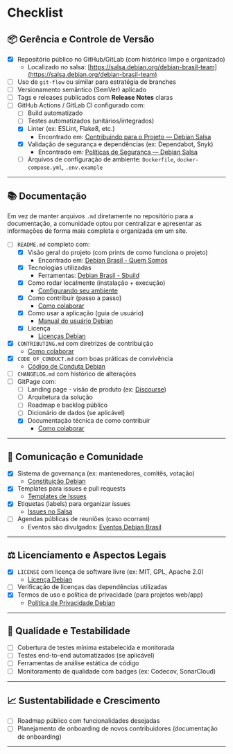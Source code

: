 # Checklist

## 📦 Gerência e Controle de Versão

- [x] Repositório público no GitHub/GitLab (com histórico limpo e organizado)  
  - Localizado no salsa: [https://salsa.debian.org/debian-brasil-team](https://salsa.debian.org/debian-brasil-team)
- [ ] Uso de `git-flow` ou similar para estratégia de branches
- [ ] Versionamento semântico (SemVer) aplicado
- [ ] Tags e releases publicados com **Release Notes** claras
- [ ] GitHub Actions / GitLab CI configurado com:
  - [ ] Build automatizado
  - [ ] Testes automatizados (unitários/integrados)
  - [x] Linter (ex: ESLint, Flake8, etc.)
    - Encontrado em: [Contribuindo para o Projeto — Debian Salsa](https://salsa.debian.org/Oleari/python-humanize/-/blob/master/.github/CONTRIBUTING.md)
  - [x] Validação de segurança e dependências (ex: Dependabot, Snyk)
    - Encontrado em: [Políticas de Segurança — Debian Salsa](https://salsa.debian.org/Oleari/python-humanize/-/blob/master/.github/SECURITY.md)
  - [ ] Arquivos de configuração de ambiente: `Dockerfile`, `docker-compose.yml`, `.env.example`
---

## 📚 Documentação

Em vez de manter arquivos `.md` diretamente no repositório para a documentação, a comunidade optou por centralizar e apresentar as informações de forma mais completa e organizada em um site.

- [ ] `README.md` completo com:
  - [x] Visão geral do projeto (com prints de como funciona o projeto)  
    - Encontrado em: [Debian Brasil - Quem Somos](https://debianbrasil.org.br/pt-br/quem-somos)
  - [x] Tecnologias utilizadas  
    - Ferramentas: [Debian Brasil - Sbuild](https://debianbrasil.org.br/pt-br/howto/sbuild)
  - [x] Como rodar localmente (instalação + execução)  
    - [Configurando seu ambiente](https://debianbrasil.org.br/empacotamento/configurando-seu-ambiente)
  - [x] Como contribuir (passo a passo)  
    - [Como colaborar](https://debianbrasil.org.br/pt-br/como-colaborar)
  - [x] Como usar a aplicação (guia de usuário)  
    - [Manual do usuário Debian](https://www.debian.org/doc/user-manuals.pt.html)
  - [x] Licença  
    - [Licenças Debian](https://www.debian.org/legal/licenses/)
- [x] `CONTRIBUTING.md` com diretrizes de contribuição  
  - [Como colaborar](https://debianbrasil.org.br/pt-br/como-colaborar)
- [x] `CODE_OF_CONDUCT.md` com boas práticas de convivência  
  - [Código de Conduta Debian](https://www.debian.org/code_of_conduct.pt.html)
- [ ] `CHANGELOG.md` com histórico de alterações
- [ ] GitPage com:
  - [ ] Landing page - visão de produto (ex: [Discourse](https://www.discourse.org/))
  - [ ] Arquitetura da solução
  - [ ] Roadmap e backlog público
  - [ ] Dicionário de dados (se aplicável)
  - [x] Documentação técnica de como contribuir  
    - [Como colaborar](https://debianbrasil.org.br/pt-br/como-colaborar)

---

## 📢 Comunicação e Comunidade

- [x] Sistema de governança (ex: mantenedores, comitês, votação)  
  - [Constituição Debian](https://www.debian.org/devel/constitution)
- [x] Templates para issues e pull requests  
  - [Templates de Issues](https://salsa.debian.org/debian-brasil-team/docs/-/tree/main/gitlab/issue_templates?ref_type=heads)
- [x] Etiquetas (labels) para organizar issues  
  - [Issues no Salsa](https://salsa.debian.org/debian-brasil-team/docs/-/issues/?sort=created_date&state=opened&first_page_size=100)
- [ ] Agendas públicas de reuniões (caso ocorram)  
  - Eventos são divulgados: [Eventos Debian Brasil](https://debianbrasil.org.br/eventos)

---

## ⚖️ Licenciamento e Aspectos Legais

- [x] `LICENSE` com licença de software livre (ex: MIT, GPL, Apache 2.0)  
  - [Licença Debian](https://www.debian.org/license)
- [ ] Verificação de licenças das dependências utilizadas
- [x] Termos de uso e política de privacidade (para projetos web/app)  
  - [Política de Privacidade Debian](https://www.debian.org/legal/privacy.pt.html)

---

## 🧪 Qualidade e Testabilidade

- [ ] Cobertura de testes mínima estabelecida e monitorada
- [ ] Testes end-to-end automatizados (se aplicável)
- [ ] Ferramentas de análise estática de código
- [ ] Monitoramento de qualidade com badges (ex: Codecov, SonarCloud)

---

## 📈 Sustentabilidade e Crescimento

- [ ] Roadmap público com funcionalidades desejadas
- [ ] Planejamento de onboarding de novos contribuidores (documentação de onboarding)

---

